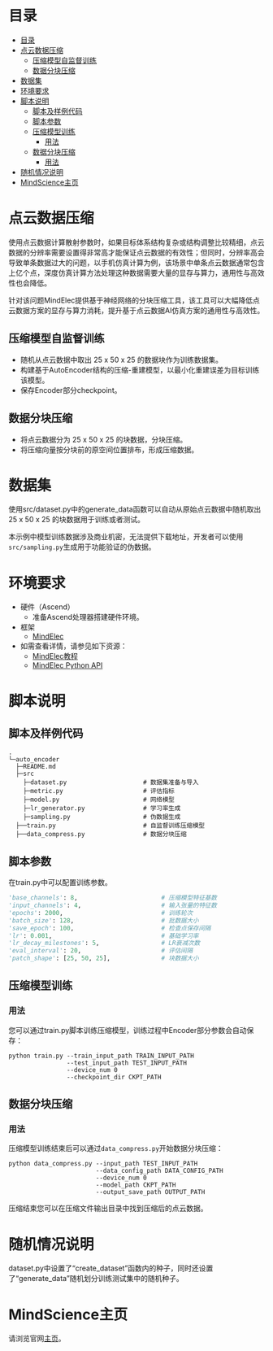 # 目录

- [目录](#目录)
- [点云数据压缩](#点云数据压缩)
    - [压缩模型自监督训练](#压缩模型自监督训练)
    - [数据分块压缩](#数据分块压缩)
- [数据集](#数据集)
- [环境要求](#环境要求)
- [脚本说明](#脚本说明)
    - [脚本及样例代码](#脚本及样例代码)
    - [脚本参数](#脚本参数)
    - [压缩模型训练](#压缩模型训练)
        - [用法](#用法)
    - [数据分块压缩](#数据分块压缩-1)
        - [用法](#用法-1)
- [随机情况说明](#随机情况说明)
- [MindScience主页](#mindscience主页)

# 点云数据压缩

使用点云数据计算散射参数时，如果目标体系结构复杂或结构调整比较精细，点云数据的分辨率需要设置得非常高才能保证点云数据的有效性；但同时，分辨率高会导致单条数据过大的问题，以手机仿真计算为例，该场景中单条点云数据通常包含上亿个点，深度仿真计算方法处理这种数据需要大量的显存与算力，通用性与高效性也会降低。

针对该问题MindElec提供基于神经网络的分块压缩工具，该工具可以大幅降低点云数据方案的显存与算力消耗，提升基于点云数据AI仿真方案的通用性与高效性。

## 压缩模型自监督训练

- 随机从点云数据中取出 25 x 50 x 25 的数据块作为训练数据集。
- 构建基于AutoEncoder结构的压缩-重建模型，以最小化重建误差为目标训练该模型。
- 保存Encoder部分checkpoint。

## 数据分块压缩

- 将点云数据分为 25 x 50 x 25 的块数据，分块压缩。
- 将压缩向量按分块前的原空间位置排布，形成压缩数据。

# 数据集

使用src/dataset.py中的generate_data函数可以自动从原始点云数据中随机取出 25 x 50 x 25 的块数据用于训练或者测试。

本示例中模型训练数据涉及商业机密，无法提供下载地址，开发者可以使用`src/sampling.py`生成用于功能验证的伪数据。

# 环境要求

- 硬件（Ascend）
    - 准备Ascend处理器搭建硬件环境。
- 框架
    - [MindElec](https://gitee.com/mindspore/mindscience/tree/master/MindElec)
- 如需查看详情，请参见如下资源：
    - [MindElec教程](https://www.mindspore.cn/mindscience/docs/zh-CN/master/mindelec/intro_and_install.html)
    - [MindElec Python API](https://www.mindspore.cn/mindscience/api/zh-CN/master/mindelec.html)

# 脚本说明

## 脚本及样例代码

```path
.
└─auto_encoder
  ├─README.md
  ├─src
    ├─dataset.py                     # 数据集准备与导入
    ├─metric.py                      # 评估指标
    ├─model.py                       # 网络模型
    ├─lr_generator.py                # 学习率生成
    ├─sampling.py                    # 伪数据生成
  ├──train.py                        # 自监督训练压缩模型
  ├──data_compress.py                # 数据分块压缩
```

## 脚本参数

在train.py中可以配置训练参数。

```python
'base_channels': 8,                       # 压缩模型特征基数
'input_channels': 4,                      # 输入张量的特征数
'epochs': 2000,                           # 训练轮次
'batch_size': 128,                        # 批数据大小
'save_epoch': 100,                        # 检查点保存间隔
'lr': 0.001,                              # 基础学习率
'lr_decay_milestones': 5,                 # LR衰减次数
'eval_interval': 20,                      # 评估间隔
'patch_shape': [25, 50, 25],              # 块数据大小
```

## 压缩模型训练

### 用法

您可以通过train.py脚本训练压缩模型，训练过程中Encoder部分参数会自动保存：

``` shell
python train.py --train_input_path TRAIN_INPUT_PATH
                --test_input_path TEST_INPUT_PATH
                --device_num 0
                --checkpoint_dir CKPT_PATH
```

## 数据分块压缩

### 用法

压缩模型训练结束后可以通过`data_compress.py`开始数据分块压缩：

``` shell
python data_compress.py --input_path TEST_INPUT_PATH
                        --data_config_path DATA_CONFIG_PATH
                        --device_num 0
                        --model_path CKPT_PATH
                        --output_save_path OUTPUT_PATH
```

压缩结束您可以在压缩文件输出目录中找到压缩后的点云数据。

# 随机情况说明

dataset.py中设置了“create_dataset”函数内的种子，同时还设置了“generate_data”随机划分训练测试集中的随机种子。

# MindScience主页

请浏览官网[主页](https://gitee.com/mindspore/mindscience)。
